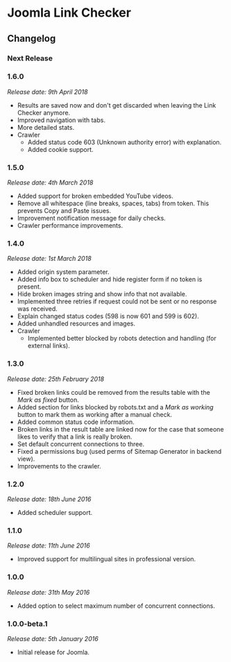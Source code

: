 # Joomla Link Checker

## Changelog

### Next Release

### 1.6.0
*Release date: 9th April 2018*
- Results are saved now and don't get discarded when leaving the Link Checker anymore.
- Improved navigation with tabs.
- More detailed stats.
- Crawler
	- Added status code 603 (Unknown authority error) with explanation.
	- Added cookie support.

### 1.5.0
*Release date: 4th March 2018*
- Added support for broken embedded YouTube videos.
- Remove all whitespace (line breaks, spaces, tabs) from token. This prevents Copy and Paste issues.
- Improvement notification message for daily checks.
- Crawler performance improvements.

### 1.4.0
*Release date: 1st March 2018*
- Added origin system parameter.
- Added info box to scheduler and hide register form if no token is present.
- Hide broken images string and show info that not available.
- Implemented three retries if request could not be sent or no response was received.
- Explain changed status codes (598 is now 601 and 599 is 602).
- Added unhandled resources and images.
- Crawler
    - Implemented better blocked by robots detection and handling (for external links).

### 1.3.0
*Release date: 25th February 2018*
- Fixed broken links could be removed from the results table with the _Mark as fixed_ button. 
- Added section for links blocked by robots.txt and a _Mark as working_ button to mark them as working after a manual check.
- Added common status code information.
- Broken links in the result table are linked now for the case that someone likes to verify that a link is really broken.
- Set default concurrent connections to three.
- Fixed a permissions bug (used perms of Sitemap Generator in backend view).
- Improvements to the crawler.

### 1.2.0
*Release date: 18th June 2016*
- Added scheduler support.

### 1.1.0
*Release date: 11th June 2016*
- Improved support for multilingual sites in professional version.

### 1.0.0
*Release date: 31th May 2016*
- Added option to select maximum number of concurrent connections.

### 1.0.0-beta.1
*Release date: 5th January 2016*
- Initial release for Joomla.
